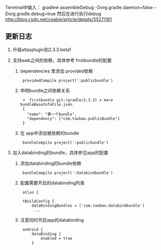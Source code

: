 Terminal中输入：
gradlew assembleDebug -Dorg.gradle.daemon=false -Dorg.gradle.debug=true
然后在进行执行debug
http://blog.csdn.net/ceabie/article/details/55271161

## 更新日志

1. 升级atlasplugin到2.3.3.beta1
2. 支持awb之间的依赖，具体参考 firstbundle的配置
	1. dependencies 里添加 provided依赖 

		 	providedCompile project(':publicbundle')
		 
	2. 申明bundle之间依赖关系

			➜  firstbundle git:(gradle/2.3.3) ✗ more bundleBaseInfoFile.json
			{
			  "name": "第一个bundle",
			  "dependency": ["com.taobao.publicBundle"]
			}
			
	3. 在 app中添加被依赖的bundle

			bundleCompile project(':publicbundle')
    		
3. 加入databinding的bundle，具体参见app的配置

	1. 添加databinding的bundle依赖

			bundleCompile project(':databindbundle')
			
	2. 配置需要开启的databinding列表

			atlas {
		
		    tBuildConfig {
		        dataBindingBundles = ['com.taobao.databindbundle']
		    	 ...
		    	 
    3. 注意同时开启app的databinding
		
			android {
			 	dataBinding {
	        		enabled = true
	    	 	}
	    		